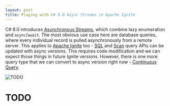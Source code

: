 ```yaml
---
layout: post
title: Playing with C# 8.0 Async Streams in Apache Ignite
---
```


C# 8.0 introduces [Asynchronous Streams](https://docs.microsoft.com/en-us/dotnet/csharp/whats-new/csharp-8#asynchronous-streams), which combine lazy enumeration and `async`/`await`. The most obvious use case here are database queries, where every individual record is pulled asynchronously from a remote server. This applies to [Apache Ignite](https://ignite.apache.org/) too - [SQL](https://apacheignite-net.readme.io/docs/sql-queries) and [Scan](https://apacheignite-net.readme.io/docs/cache-queries#scan-queries) query APIs can be updated with async versions. This requires code modification and we can expect those things in future Ignite versions. However, there is one more query type that we can convert to async version right now - [Continuous Query](https://apacheignite-net.readme.io/docs/continuous-queries).

![TODO](../images/TODO)

# TODO

